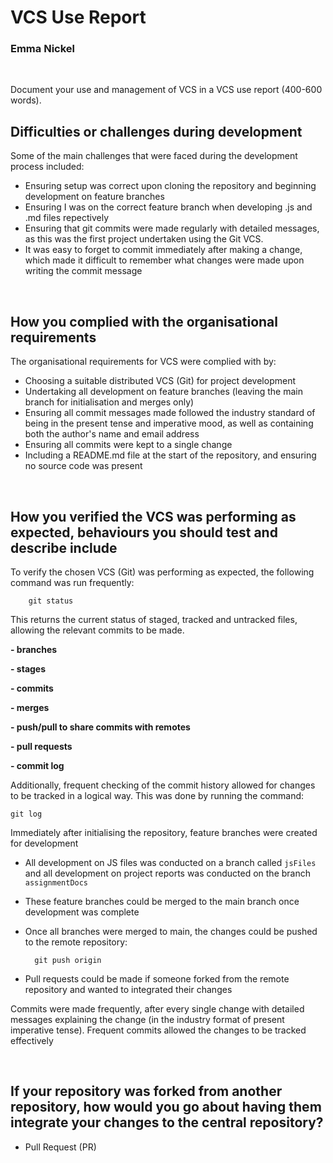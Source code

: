 # VCS Use Report

### Emma Nickel

<br>

Document your use and management of VCS in a VCS use report (400-600 words).

## Difficulties or challenges during development

Some of the main challenges that were faced during the development process included:
- Ensuring setup was correct upon cloning the repository and beginning development on feature branches
- Ensuring I was on the correct feature branch when developing .js and .md files repectively
- Ensuring that git commits were made regularly with detailed messages, as this was the first project undertaken using the Git VCS.
 - It was easy to forget to commit immediately after making a change, which made it difficult to remember what changes were made upon writing the commit message

<br>

## How you complied with the organisational requirements

The organisational requirements for VCS were complied with by:
- Choosing a suitable distributed VCS (Git) for project development
- Undertaking all development on feature branches (leaving the main branch for initialisation and merges only)
- Ensuring all commit messages made followed the industry standard of being in the present tense and imperative mood, as well as containing both the author's name and email address
- Ensuring all commits were kept to a single change
- Including a README.md file at the start of the repository, and ensuring no source code was present

<br>

## How you verified the VCS was performing as expected, behaviours you should test and describe include

To verify the chosen VCS (Git) was performing as expected, the following command was run frequently:

        git status

This returns the current status of staged, tracked and untracked files, allowing the relevant commits to be made.

**- branches**

**- stages**

**- commits**

**- merges**

**- push/pull to share commits with remotes**

**- pull requests**

**- commit log**



Additionally, frequent checking of the commit history allowed for changes to be tracked in a logical way. This was done by running the command:

    git log

Immediately after initialising the repository, feature branches were created for development
- All development on JS files was conducted on a branch called `jsFiles` and all development on project reports was conducted on the branch `assignmentDocs`
- These feature branches could be merged to the main branch once development was complete
- Once all branches were merged to main, the changes could be pushed to the remote repository:

        git push origin

- Pull requests could be made if someone forked from the remote repository and wanted to integrated their changes
    
Commits were made frequently, after every single change with detailed messages explaining the change (in the industry format of present imperative tense). Frequent commits allowed the changes to be tracked effectively


<br>

## If your repository was forked from another repository, how would you go about having them integrate your changes to the central repository? 
- Pull Request (PR)
